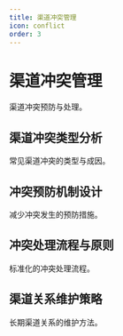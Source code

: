 ```yaml
---
title: 渠道冲突管理
icon: conflict
order: 3
---
```


# 渠道冲突管理

渠道冲突预防与处理。

## 渠道冲突类型分析

常见渠道冲突的类型与成因。

## 冲突预防机制设计

减少冲突发生的预防措施。

## 冲突处理流程与原则

标准化的冲突处理流程。

## 渠道关系维护策略

长期渠道关系的维护方法。

